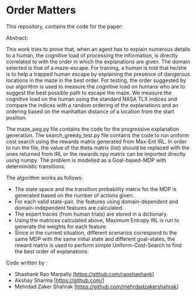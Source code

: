 
# Order Matters
This repository, contains the code for the paper: 

Abstract:




This work tries to prove that, when an agent has to explain numerous details to a human, the cognitive load of processing the information, is directly correlated to with the order in which the explanations are given. 
The domain selected is that of a maze-escape.
For training, a human is told that he/she is to help a trapped human escape by explaining the presence of dangerous locations in the maze in the best order.
For testing, the order suggested by our algorithm is used to measure the cognitive load on humans who are to suggest the best possible path to escape the maze.  We measure the cognitive load on the human using the standard NASA TLX indices and compare the indices with a random ordering of the explanations and an ordering based on the manhattan distance of a location from the start position.

The maze_peg.py file contains the code for the progressive explanation generation. The search_greedy_test.py file contains the code to run uniform cost search using the rewards matrix generated from Max-Ent IRL. 
In order to run the file, the value of the theta matrix (list) should be replaced with the ones returned from IRL or the rewards.npy matrix can be imported directly using numpy.
The problem is modelled as a Goal-based-MDP with deterministic transitions.

The algorithm works as follows:
* The state space and the transition probability matrix for the MDP is generated based on the number of actions given.
* For each valid state-pair, the features using domain-dependent and domain-independent features are calculated.
* The expert traces (from human trials) are stored in a dictionary.
* Using the matrices calculated above, Maximum Entropy IRL is run to generate the weights for each feature.
* Since in the current situation, different scenarios correspond to the same MDP with the same initial state and different goal-states, the reward matrix is used to perform simple Uniform-Cost-Search to find the best order of explanations.

Code written by :
* Shashank Rao Marpally [https://github.com/raoshashank] 
* Akshay Sharma [https://github.com/] 
* Mehrdad Zaker Shahrak [https://github.com/mehrdadzakershahrak]
 
